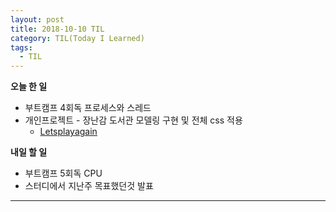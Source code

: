 ```yaml
---
layout: post
title: 2018-10-10 TIL
category: TIL(Today I Learned)
tags:
  - TIL
---
```




**오늘 한 일**

- 부트캠프 4회독 프로세스와 스레드
- 개인프로젝트 - 장난감 도서관 모델링 구현 및 전체 css 적용
  - [Letsplayagain](https://github.com/KwonSoonWoo/Letsplayagain)

**내일 할 일**

- 부트캠프 5회독 CPU
- 스터디에서 지난주 목표했던것 발표



---

